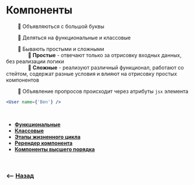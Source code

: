 # Компоненты

&emsp;&emsp; 🔹 Объявляються с большой буквы      

&emsp;&emsp; 🔹 Деляться на функциональные и классовые      

&emsp;&emsp; 🔹 Бывають простыми и сложными          
&emsp;&emsp;&emsp;&emsp; 🎯 **Простые** - отвечают только за отрисовку входных данных, без реализации логики  
&emsp;&emsp;&emsp;&emsp; 🎯 **Сложные** - реализуют различный функционал, работают со стейтом, содержат разные условия и влияют на отрисовку простых компонентов    

&emsp;&emsp; 🔹 Объявление пропросов происходит через атрибуты `jsx` элемента      
```jsx harmony
<User name={'Ben'} />
```

<br>

* **<a href="./pages/functional/readme.md">Функциональные</a>**
* **<a href="./pages/classes/readme.md">Классовые</a>**
* **<a href="./pages/life-cicle/readme.md">Этапы жизненного цикла</a>**
* **<a href="./pages/rerender/readme.md">Ререндер компонента</a>**
* **<a href="./pages/hoc/readme.md">Компоненты высшего порядка</a>**


<br>

### ⟵ **<a href="../../readme.md">Назад</a>**